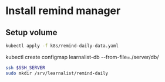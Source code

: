 # Install remind manager

## Setup volume
```sh
kubectl apply -f k8s/remind-daily-data.yaml
```


kubectl create configmap learnalist-db --from-file=./server/db/

```sh
ssh $SSH_SERVER
sudo mkdir /srv/learnalist/remind-daily
```

